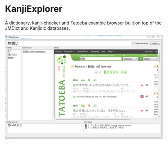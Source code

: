 KanjiExplorer
=============

A dictionary, kanji-checker and Tatoeba example browser built on top of the JMDict and Kanjidic databases.

![Screencap](2013_08_21.PNG)